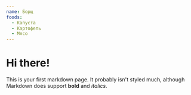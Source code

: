 ```yaml
---
name: Борщ
foods: 
  - Капуста
  - Картофель
  - Мясо
---
```


# Hi there!

This is your first markdown page. It probably isn't styled much, although
Markdown does support **bold** and _italics._
